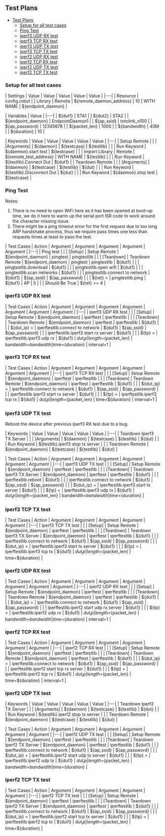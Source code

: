## Test Plans
- [Test Plans](#test-plans)
	- [Setup for all test cases](#setup-for-all-test-cases)
	- [Ping Test](#ping-test)
	- [iperf3 UDP RX test](#iperf3-udp-rx-test)
	- [iperf3 TCP RX test](#iperf3-tcp-rx-test)
	- [iperf3 UDP TX test](#iperf3-udp-tx-test)
	- [iperf3 TCP TX test](#iperf3-tcp-tx-test)
	- [iperf2 UDP RX test](#iperf2-udp-rx-test)
	- [iperf2 TCP RX test](#iperf2-tcp-rx-test)
	- [iperf2 UDP TX test](#iperf2-udp-tx-test)
	- [iperf2 TCP TX test](#iperf2-tcp-tx-test)

### Setup for all test cases
| Settings | Value | Value | Value | Value | Value |
|---|
| Resource | config.robot |
| Library | Remote | ${remote_daemon_address} | 10 | WITH NAME | ${endpoint_daemon} |

| Variables | Value |
|---|
| ${dut1} | STA1 |
| ${dut2} | STA2 |
| ${endpoint_daemon} | EndpointDaemon1 |
| ${ap_ssid} | totolink_n150 |
| ${ap_password} | 12345678 |
| ${packet_len} | 1000 |
| ${bandwidth} | 40M |
| ${duration} | 10 |

| Keywords | Value | Value | Value | Value | Value |
|---|
| Setup Remote |
| | [Arguments] | ${daemon} | ${testcase} | ${testlib} |
| | Run Keyword | ${daemon}.start test | ${testcase} |
| | Import Library | Remote | ${remote_test_address} | WITH NAME | ${testlib} |
| | Run Keyword | ${testlib}.Connect Dut | ${dut1} |
| Teardown Remote |
| | [Arguments] | ${daemon} | ${testcase} | ${testlib} | ${dut} |
| | Run Keyword | ${testlib}.Disconnect Dut | ${dut} |
| | Run Keyword | ${daemon}.stop test | ${testcase} |

### Ping Test
Notes:

1. There is no need to open WiFi here as it has been opened at boot-up time, we do it here to warm up the serial port ISR code to work around the character missing issue.
2. There might be a ping timeout error for the first request due to too long ARP handshake process, thus we require pass times one less than requests times at least to pass the test.

| Test Cases | Action | Argument | Argument | Argument | Argument | Argument |
|---|
| Ping test |
| | [Setup] | Setup Remote | ${endpoint_daemon} | pingtest | pingtestlib |
| | [Teardown] | Teardown Remote | ${endpoint_daemon} | pingtest | pingtestlib | ${dut1} |
| | pingtestlib.download | ${dut1} |
| | pingtestlib.open wifi | ${dut1} |
| | pingtestlib.scan networks | ${dut1} |
| | pingtestlib.connect to network | ${dut1} | ${ap_ssid} | ${ap_password} |
| | ${ret} = | pingtestlib.ping | ${dut1} | AP | 5 |
| | Should Be True | ${ret} >= 4 |

### iperf3 UDP RX test
| Test Cases | Action | Argument | Argument | Argument | Argument | Argument | Argument | Argument |
|---|
| iperf3 UDP RX test |
| | [Setup] | Setup Remote | ${endpoint_daemon} | iperftest | iperftestlib |
| | [Teardown] | Teardown Remote | ${endpoint_daemon} | iperftest | iperftestlib | ${dut1} |
| | ${dut_ip} = | iperftestlib.connect to network | ${dut1} | ${ap_ssid} | ${ap_password} |
| | iperftestlib.iperf3 start rx server | ${dut1} |
| | ${tp} = | iperftestlib.iperf3 udp rx | ${dut1} | ${dut_ip} | length=${packet_len} | bandwidth=${bandwidth} | time=${duration} | interval=1 |

### iperf3 TCP RX test
| Test Cases | Action | Argument | Argument | Argument | Argument | Argument | Argument |
|---|
| iperf3 TCP RX test |
| | [Setup] | Setup Remote | ${endpoint_daemon} | iperftest | iperftestlib |
| | [Teardown] | Teardown Remote | ${endpoint_daemon} | iperftest | iperftestlib | ${dut1} |
| | ${dut_ip} = | iperftestlib.connect to network | ${dut1} | ${ap_ssid} | ${ap_password} |
| | iperftestlib.iperf3 start rx server | ${dut1} |
| | ${tp} = | iperftestlib.iperf3 tcp rx | ${dut1} | ${dut_ip} | length=${packet_len} | time=${duration} | interval=1 |

### iperf3 UDP TX test
Reboot the device after previous iperf3 RX test due to a bug.

| Keywords | Value | Value | Value | Value | Value |
|---|
| Teardown Iperf3 TX Server |
| | [Arguments] | ${daemon} | ${testcase} | ${testlib} | ${dut} |
| | Run Keyword | ${testlib}.iperf3 stop tx server |
| | Teardown Remote | ${endpoint_daemon} | ${testcase} | ${testlib} | ${dut} |

| Test Cases | Action | Argument | Argument | Argument | Argument | Argument | Argument |
|---|
| iperf3 UDP TX test |
| | [Setup] | Setup Remote | ${endpoint_daemon} | iperftest | iperftestlib |
| | [Teardown] | Teardown Iperf3 TX Server | ${endpoint_daemon} | iperftest | iperftestlib | ${dut1} |
| | iperftestlib.reboot | ${dut1} |
| | iperftestlib.connect to network | ${dut1} | ${ap_ssid} | ${ap_password} |
| | ${dut_ip} = | iperftestlib.iperf3 start tx server | ${dut1} |
| | ${tp} = | iperftestlib.iperf3 udp tx | ${dut1} | ${dut_ip} | length=${packet_len} | bandwidth=${bandwidth} | time=${duration} |

### iperf3 TCP TX test
| Test Cases | Action | Argument | Argument | Argument | Argument | Argument |
|---|
| iperf3 TCP TX test |
| | [Setup] | Setup Remote | ${endpoint_daemon} | iperftest | iperftestlib |
| | [Teardown] | Teardown Iperf3 TX Server | ${endpoint_daemon} | iperftest | iperftestlib | ${dut1} |
| | iperftestlib.connect to network | ${dut1} | ${ap_ssid} | ${ap_password} |
| | ${dut_ip} = | iperftestlib.iperf3 start tx server | ${dut1} |
| | ${tp} = | iperftestlib.iperf3 tcp tx | ${dut1} | ${dut_ip} | length=${packet_len} | time=${duration} |

### iperf2 UDP RX test
| Test Cases | Action | Argument | Argument | Argument | Argument | Argument | Argument | Argument |
|---|
| iperf2 UDP RX test |
| | [Setup] | Setup Remote | ${endpoint_daemon} | iperftest | iperftestlib |
| | [Teardown] | Teardown Remote | ${endpoint_daemon} | iperftest | iperftestlib | ${dut1} |
| | ${dut_ip} = | iperftestlib.connect to network | ${dut1} | ${ap_ssid} | ${ap_password} |
| | iperftestlib.iperf2 start udp rx server | ${dut1} |
| | ${tp} = | iperftestlib.iperf2 udp rx | ${dut1} | ${dut_ip} | length=${packet_len} | bandwidth=${bandwidth}| time=${duration} | interval=1 |

### iperf2 TCP RX test
| Test Cases | Action | Argument | Argument | Argument | Argument | Argument | Argument |
|---|
| iperf2 TCP RX test |
| | [Setup] | Setup Remote | ${endpoint_daemon} | iperftest | iperftestlib |
| | [Teardown] | Teardown Remote | ${endpoint_daemon} | iperftest | iperftestlib | ${dut1} |
| | ${dut_ip} = | iperftestlib.connect to network | ${dut1} | ${ap_ssid} | ${ap_password} |
| | iperftestlib.iperf2 start tcp rx server | ${dut1} |
| | ${tp} = | iperftestlib.iperf2 tcp rx | ${dut1} | ${dut_ip} | length=${packet_len} | time=${duration} | interval=1 |

### iperf2 UDP TX test
| Keywords | Value | Value | Value | Value | Value |
|---|
| Teardown Iperf2 TX Server |
| | [Arguments] | ${daemon} | ${testcase} | ${testlib} | ${dut} |
| | Run Keyword | ${testlib}.iperf2 stop tx server |
| | Teardown Remote | ${endpoint_daemon} | ${testcase} | ${testlib} | ${dut} |

| Test Cases | Action | Argument | Argument | Argument | Argument | Argument | Argument |
|---|
| iperf2 UDP TX test |
| | [Setup] | Setup Remote | ${endpoint_daemon} | iperftest | iperftestlib |
| | [Teardown] | Teardown Iperf2 TX Server | ${endpoint_daemon} | iperftest | iperftestlib | ${dut1} |
| | iperftestlib.connect to network | ${dut1} | ${ap_ssid} | ${ap_password} |
| | ${dut_ip} = | iperftestlib.iperf2 start udp tx server | ${dut1} |
| | ${tp} = | iperftestlib.iperf2 udp tx | ${dut1} | ${dut_ip} | length=${packet_len} | bandwidth=${bandwidth} | time=${duration} |

### iperf2 TCP TX test
| Test Cases | Action | Argument | Argument | Argument | Argument | Argument |
|---|
| iperf2 TCP TX test |
| | [Setup] | Setup Remote | ${endpoint_daemon} | iperftest | iperftestlib |
| | [Teardown] | Teardown Iperf2 TX Server | ${endpoint_daemon} | iperftest | iperftestlib | ${dut1} |
| | iperftestlib.connect to network | ${dut1} | ${ap_ssid} | ${ap_password} |
| | ${dut_ip} = | iperftestlib.iperf2 start tcp tx server | ${dut1} |
| | ${tp} = | iperftestlib.iperf2 tcp tx | ${dut1} | ${dut_ip} | length=${packet_len} | time=${duration} |
